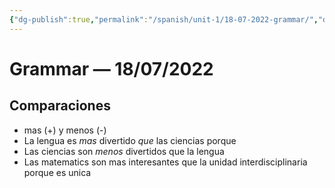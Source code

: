 ```yaml
---
{"dg-publish":true,"permalink":"/spanish/unit-1/18-07-2022-grammar/","dgHomeLink":true,"dgPassFrontmatter":true}
---
```


# Grammar — 18/07/2022

## Comparaciones 
- mas (+) y menos (-)
- La lengua es *mas* divertido *que* las ciencias porque
- Las ciencias son *menos* divertidos que la lengua
- Las matematics son mas interesantes que la unidad interdisciplinaria porque es unica

